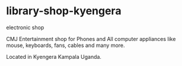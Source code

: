# library-shop-kyengera
electronic shop

CMJ Entertainment shop for Phones and All computer appliances
like mouse, keyboards, fans, cables and many more.

Located in Kyengera Kampala Uganda.
